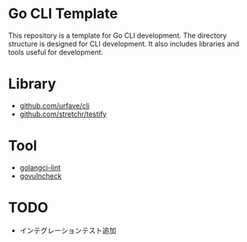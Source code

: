 # Go CLI Template

This repository is a template for Go CLI development. The directory structure is designed for CLI development. It also includes libraries and tools useful for development.

# Library

- [github.com/urfave/cli](https://github.com/urfave/cli)
- [github.com/stretchr/testify](https://github.com/stretchr/testify)

# Tool

- [golangci-lint](https://golangci-lint.run)
- [govulncheck](https://pkg.go.dev/golang.org/x/vuln/cmd/govulncheck)

# TODO

- インテグレーションテスト追加
